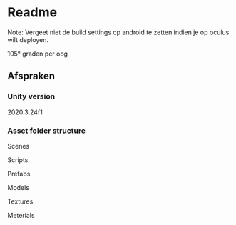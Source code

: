 # Readme

Note: Vergeet niet de build settings op android te zetten indien je op oculus wilt deployen. 


105° graden per oog 


## Afspraken

### Unity version

2020.3.24f1

### Asset folder structure 

Scenes

Scripts

Prefabs

Models

Textures

Meterials


